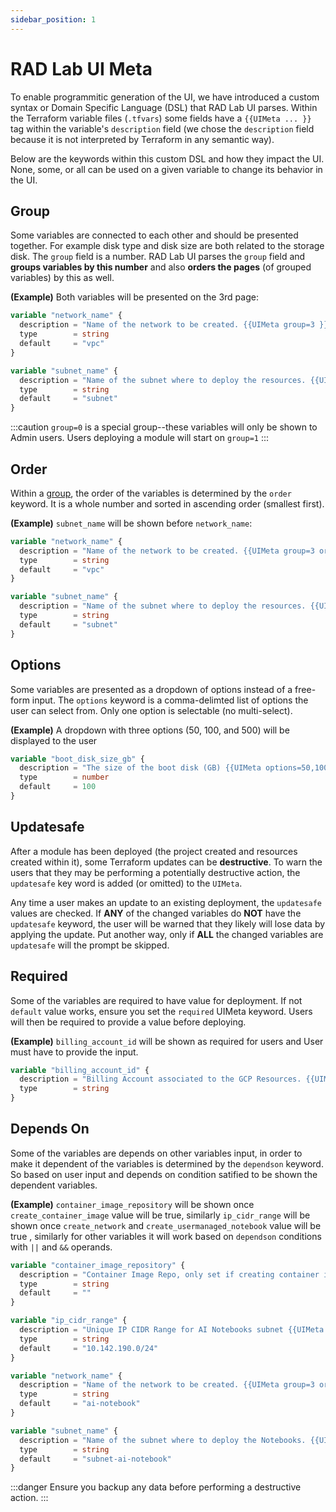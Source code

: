 ```yaml
---
sidebar_position: 1
---
```


# RAD Lab UI Meta

To enable programmitic generation of the UI, we have introduced a custom syntax or Domain Specific Language (DSL) that RAD Lab UI parses. Within the Terraform variable files (`.tfvars`) some fields have a `{{UIMeta ... }}` tag within the variable's `description` field (we chose the `description` field because it is not interpreted by Terraform in any semantic way).

Below are the keywords within this custom DSL and how they impact the UI. None, some, or all can be used on a given variable to change its behavior in the UI.

## Group

Some variables are connected to each other and should be presented together. For example disk type and disk size are both related to the storage disk. The `group` field is a number. RAD Lab UI parses the `group` field and **groups variables by this number** and also **orders the pages** (of grouped variables) by this as well.

**(Example)** Both variables will be presented on the 3rd page:

```terraform
variable "network_name" {
  description = "Name of the network to be created. {{UIMeta group=3 }}"
  type        = string
  default     = "vpc"
}

variable "subnet_name" {
  description = "Name of the subnet where to deploy the resources. {{UIMeta group=3 }}"
  type        = string
  default     = "subnet"
}
```

:::caution
`group=0` is a special group--these variables will only be shown to Admin users. Users deploying a module will start on `group=1`
:::

## Order

Within a [group](#group), the order of the variables is determined by the `order` keyword. It is a whole number and sorted in ascending order (smallest first).

**(Example)** `subnet_name` will be shown before `network_name`:

```terraform
variable "network_name" {
  description = "Name of the network to be created. {{UIMeta group=3 order=2 }}"
  type        = string
  default     = "vpc"
}

variable "subnet_name" {
  description = "Name of the subnet where to deploy the resources. {{UIMeta group=3 order=1 }}"
  type        = string
  default     = "subnet"
}
```

## Options

Some variables are presented as a dropdown of options instead of a free-form input. The `options` keyword is a comma-delimted list of options the user can select from. Only one option is selectable (no multi-select).

**(Example)** A dropdown with three options (50, 100, and 500) will be displayed to the user

```terraform
variable "boot_disk_size_gb" {
  description = "The size of the boot disk (GB) {{UIMeta options=50,100,500 }}"
  type        = number
  default     = 100
}
```

## Updatesafe

After a module has been deployed (the project created and resources created within it), some Terraform updates can be **destructive**. To warn the users that they may be performing a potentially destructive action, the `updatesafe` key word is added (or omitted) to the `UIMeta`.

Any time a user makes an update to an existing deployment, the `updatesafe` values are checked. If **ANY** of the changed variables do **NOT** have the `updatesafe` keyword, the user will be warned that they likely will lose data by applying the update. Put another way, only if **ALL** the changed variables are `updatesafe` will the prompt be skipped.

## Required

Some of the variables are required to have value for deployment. If not `default` value works, ensure you set the `required` UIMeta keyword. Users will then be required to provide a value before deploying.

**(Example)** `billing_account_id` will be shown as required for users and User must have to provide the input.

```terraform
variable "billing_account_id" {
  description = "Billing Account associated to the GCP Resources. {{UIMeta group=0 order=3 required }}"
  type        = string
}
```

## Depends On

Some of the variables are depends on other variables input, in order to make it dependent of the variables is determined by the `dependson` keyword. So based on user input and depends on condition satified to be shown the dependent variables.

**(Example)** `container_image_repository` will be shown once `create_container_image` value will be true, similarly `ip_cidr_range` will be shown once `create_network` and `create_usermanaged_notebook` value will be true , similarly for other variables it will work based on `dependson` conditions with `||` and `&&` operands.

```terraform
variable "container_image_repository" {
  description = "Container Image Repo, only set if creating container image notebook instance by setting \`create_container_image\` variable to true. {{UIMeta group=2 order=4 dependson=create_container_image==true required }}"
  type        = string
  default     = ""
}

variable "ip_cidr_range" {
  description = "Unique IP CIDR Range for AI Notebooks subnet {{UIMeta group=3 order=5 dependson=create_network==true&&create_usermanaged_notebook==true required }}"
  type        = string
  default     = "10.142.190.0/24"
}

variable "network_name" {
  description = "Name of the network to be created. {{UIMeta group=3 order=2 dependson=create_usermanaged_notebook==true||enable_gpu_driver==true required }}"
  type        = string
  default     = "ai-notebook"
}

variable "subnet_name" {
  description = "Name of the subnet where to deploy the Notebooks. {{UIMeta group=3 dependson=(enable_gpu_driver==true||create_usermanaged_notebook==true)&&(create_network==true||set_external_ip_policy==true) required }}"
  type        = string
  default     = "subnet-ai-notebook"
}
```

:::danger
Ensure you backup any data before performing a destructive action.
:::
